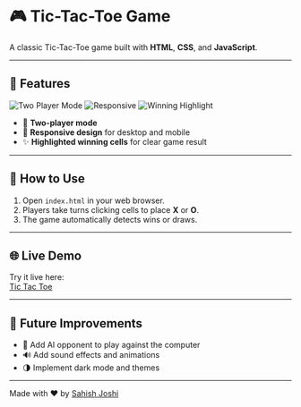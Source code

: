 # 🎮 Tic-Tac-Toe Game

A classic Tic-Tac-Toe game built with **HTML**, **CSS**, and **JavaScript**.

---

## 🌟 Features

![Two Player Mode](https://img.shields.io/badge/Two%20Player-✔️-brightgreen)
![Responsive](https://img.shields.io/badge/Responsive-✔️-blue)
![Winning Highlight](https://img.shields.io/badge/Winning%20Highlight-✔️-yellow)

- 🎲 **Two-player mode**  
- 📱 **Responsive design** for desktop and mobile  
- ✨ **Highlighted winning cells** for clear game result  

---

## 🚀 How to Use

1. Open `index.html` in your web browser.  
2. Players take turns clicking cells to place **X** or **O**.  
3. The game automatically detects wins or draws.  

---

## 🌐 Live Demo

Try it live here:  
[Tic Tac Toe](https://sahishtictactoe.netlify.app/)

---

## 🔮 Future Improvements

- 🤖 Add AI opponent to play against the computer  
- 🔊 Add sound effects and animations  
- 🌗 Implement dark mode and themes  

---

Made with ❤️ by [Sahish Joshi](https://sahishjoshi.netlify.app/)
